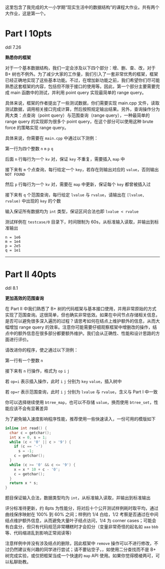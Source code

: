 这里包含了我完成的大一小学期“现实生活中的数据结构”的课程大作业。共有两个大作业，这是第一个。



# Part I 10pts

ddl 7.26

**熟悉你的框架**

对于一个基本数据结构，我们一定会涉及以下四个部分：增、删、查、改，对于 B+ 树也不例外。为了减少大家的工作量，我们引入了一套非常优秀的框架，框架已经正确地实现了这些基本功能。不过，在增加新功能之前，我们希望你们尽可能熟悉这套框架的内容，包括但不限于接口的使用等。因此，第一个部分主要需要完成 main 函数中的测试，并利用 point query 实现最简单的 range query。

具体来说，框架的作者提出了一些测试数据，你们需要实现 main.cpp 文件，读取测试数据，调用相关接口完成计算，然后按照规定输出结果。另外，查询操作分为两大类：点查询（point query）与范围查询（range query），一种最简单的 range query 的实现即为很多个 point query，在这个部分可以使用这种 brute force 的策略实现 range query。

具体来说，你需要在 `main.cpp` 中通过以下测例：

第一行为四个整数 `n` `m` `p` `q`

后面 `n` 行每行为一个 `kv` 对，保证 `key` 不重复，需要插入 `map` 中

接下来有 `m` 个点查询，每行给定一个 `key`，若存在则输出对应的 `value`，否则输出 `NOT FOUND`

然后 `p` 行每行为一个 `kv` 对，需要在 `map` 中更新，保证每个 `key` 都曾被插入过

接下来有 `q` 个范围查询，每行给定 `lvalue` 与 `rvalue`，请输出在 `[lvalue, rvalue)` 中出现的 `key` 的个数

输入保证所有数据均为 `int` 类型，保证区间合法也即 `lvalue < rvalue`

测试样例在 `testcase/0` 目录下，时间限制为 60s，从标准输入读取，并输出到标准输出

```
n = 1e6
m = 1e4
p = 2e5
q = 1e1
```

___

# Part II 40pts

ddl 8.1

**更加高效的范围查询**

在 Part II 中我们熟悉了 B+ 树的代码框架与基本接口使用，并用非常原始的方式实现了范围查询。这很简单，但也确实非常低效。如果在中间节点存储相关信息，是否可以避免很多深入遍历的过程？请思考如何在结点上维护额外的信息，从而大幅增加 range query 的效率。注意你可能需要仔细观察框架中增删改的操作，结点中的额外信息在很多部分都要额外维护。我们会从正确性、性能和设计思路的方面进行评价。

请改进你的程序，使之通过以下测例：

第一行有一个整数 `n`

接下来有 `n` 行操作，格式为 `op` `i` `j`

若 `op=i` 表示插入操作，此时 `i` `j` 分别为 `key` `value`，插入树中

若 `op=r` 表示范围查询，此时 `i` `j` 分别为 `lvalue` 与 `rvalue`，含义与 Part I 中一致

你可以选择继续使用 `btree_map`，也可以不存储 `value`，换而使用 `btree_set`，性能应该不会有显著差异

为了避免输入速度影响程序性能，推荐使用一些快速读入，一份可用的模版如下

```c++
inline int read() {
  char c = getchar();
  int x = 0, s = 1;
  while (c < '0' || c > '9') {
    if (c == '-')
      s = -1;
    c = getchar();
  }
  while (c >= '0' && c <= '9') {
    x = x * 10 + c - '0';
    c = getchar();
  }
  return x * s;
}
```

题目保证输入合法，数据类型均为 `int`，从标准输入读取，并输出到标准输出

评分标准待更新，约 8pts 为性能分，将对后十个公开测试样例耗时取平均，通过曲线保序映射在 100% 到 60% 之间；样例约 1/4 白给，1/2 考察是否通过在中间结点维护额外信息，从而避免大量叶子结点访问，1/4 为 corner cases；可能会有白盒分，但只有代码规范非常糟糕时才会扣分（变量非常奇怪的起名如 `aaa` `bbb` 等、代码缩进乱到影响正常阅读等）

注意样例中并没有涉及结点的删除，因此框架中 `remove` 操作可以不进行修改，不过仍然建议有兴趣的同学进行尝试；请不要钻空子，，如使用二分查找而不是 B+ 树完成实验，或仅把框架当成一个快速的 `map` API 使用。如果你觉得模棱两可，可以私聊助教。
